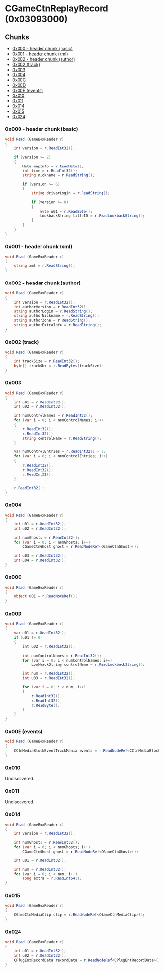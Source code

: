 # CGameCtnReplayRecord (0x03093000)

## Chunks

- [0x000 - header chunk (basic)](#0x000---header-chunk-basic)
- [0x001 - header chunk (xml)](#0x001---header-chunk-xml)
- [0x002 - header chunk (author)](#0x002---header-chunk-author)
- [0x002 (track)](#0x002-track)
- [0x003](#0x003)
- [0x004](#0x004)
- [0x00C](#0x00c)
- [0x00D](#0x00d)
- [0x00E (events)](#0x00e-events)
- [0x010](#0x010)
- [0x011](#0x011)
- [0x014](#0x014)
- [0x015](#0x015)
- [0x024](#0x024)

### 0x000 - header chunk (basic)

```cs
void Read (GameBoxReader r)
{
    int version = r.ReadInt32();

    if (version >= 2)
    {
        Meta mapInfo = r.ReadMeta();
        int time = r.ReadInt32();
        string nickname = r.ReadString();

        if (version >= 6)
        {
            string driverLogin = r.ReadString();

            if (version >= 8)
            {
                byte u01 = r.ReadByte();
                LookbackString titleID = r.ReadLookbackString();
            }
        }
    }
}
```

### 0x001 - header chunk (xml)

```cs
void Read (GameBoxReader r)
{
    string xml = r.ReadString();
}
```

### 0x002 - header chunk (author)

```cs
void Read (GameBoxReader r)
{
    int version = r.ReadInt32();
    int authorVersion = r.ReadInt32();
    string authorLogin = r.ReadString();
    string authorNickname = r.ReadString();
    string authorZone = r.ReadString();
    string authorExtraInfo = r.ReadString();
}
```

### 0x002 (track)

```cs
void Read (GameBoxReader r)
{
    int trackSize = r.ReadInt32();
    byte[] trackGbx = r.ReadBytes(trackSize);
}
```

### 0x003

```cs
void Read (GameBoxReader r)
{
    int u01 = r.ReadInt32();
    int u02 = r.ReadInt32();

    int numControlNames = r.ReadInt32();
    for (var i = 0; i < numControlNames; i++)
    {
        r.ReadInt32();
        r.ReadInt32();
        string controlName = r.ReadString();
    }

    var numControlEntries = r.ReadInt32() - 1;
    for (var i = 0; i < numControlEntries; i++)
    {
        r.ReadInt32();
        r.ReadInt32();
        r.ReadInt32();
    }

    r.ReadInt32();
}
```

### 0x004

```cs
void Read (GameBoxReader r)
{
    int u01 = r.ReadInt32();
    int u02 = r.ReadInt32();

    int numGhosts = r.ReadInt32();
    for (var i = 0; i < numGhosts; i++)
        CGameCtnGhost ghost = r.ReadNodeRef<CGameCtnGhost>();

    int u03 = r.ReadInt32();
    int u04 = r.ReadInt32();
}
```

### 0x00C

```cs
void Read (GameBoxReader r)
{
    object u01 = r.ReadNodeRef();
}
```

### 0x00D

```cs
void Read (GameBoxReader r)
{
    var u01 = r.ReadInt32();
    if (u01 != 0)
    {
        int u02 = r.ReadInt32();
        
        int numControlNames = r.ReadInt32();
        for (var i = 0; i < numControlNames; i++)
            LookbackString controlName = r.ReadLookbackString();

        int num = r.ReadInt32();
        int u03 = r.ReadInt32();

        for (var i = 0; i < num; i++)
        {
            r.ReadInt32();
            r.ReadInt32();
            r.ReadByte();
        }
    }
}
```

### 0x00E (events)

```cs
void Read (GameBoxReader r)
{
    CCtnMediaBlockEventTrackMania events = r.ReadNodeRef<CCtnMediaBlockEventTrackMania>();
}
```

### 0x010

Undiscovered.

### 0x011

Undiscovered.

### 0x014

```cs
void Read (GameBoxReader r)
{
    int version = r.ReadInt32();

    int numGhosts = r.ReadInt32();
    for (var i = 0; i < numGhosts; i++)
        CGameCtnGhost ghost = r.ReadNodeRef<CGameCtnGhost>();

    int u01 = r.ReadInt32();

    int num = r.ReadInt32();
    for (var i = 0; i < num; i++)
        long extra = r.ReadInt64();
}
```

### 0x015

```cs
void Read (GameBoxReader r)
{
    CGameCtnMediaClip clip = r.ReadNodeRef<CGameCtnMediaClip>();
}
```

### 0x024

```cs
void Read (GameBoxReader r)
{
    int u01 = r.ReadInt32();
    int u02 = r.ReadInt32();
    CPlugEntRecordData recordData = r.ReadNodeRef<CPlugEntRecordData>();
}
```
